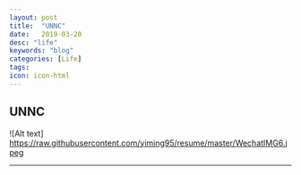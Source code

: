 ```yaml
---
layout: post
title:  "UNNC"
date:   2019-03-20
desc: "life"
keywords: "blog"
categories: [Life]
tags: 
icon: icon-html
---
```


## UNNC

![Alt text] https://raw.githubusercontent.com/yiming95/resume/master/WechatIMG6.jpeg

---